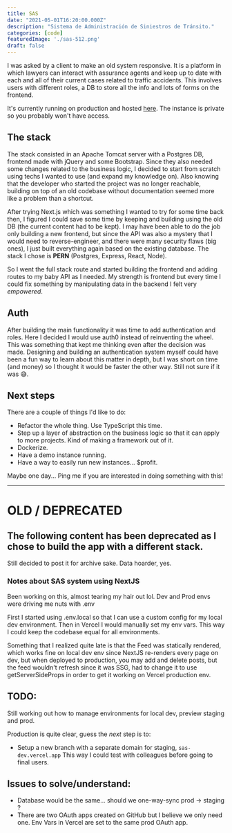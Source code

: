```yaml
---
title: SAS
date: "2021-05-01T16:20:00.000Z"
description: "Sistema de Administración de Siniestros de Tránsito."
categories: [code]
featuredImage: './sas-512.png'
draft: false
---
```


I was asked by a client to make an old system responsive. It is a platform in which lawyers can interact with assurance agents and keep up to date with each and all of their current cases related to traffic accidents. This involves users with different roles, a DB to store all the info and lots of forms on the frontend.

It's currently running on production and hosted [here](https://sbtabogados.sastransito.com.ar/). The instance is private so you probably won't have access.

## The stack

The stack consisted in an Apache Tomcat server with a Postgres DB, frontend made with jQuery and some Bootstrap. Since they also needed some changes related to the business logic, I decided to start from scratch using techs I wanted to use (and expand my knowledge on). Also knowing that the developer who started the project was no longer reachable, building on top of an old codebase without documentation seemed more like a problem than a shortcut.

After trying Next.js which was something I wanted to try for some time back then, I figured I could save some time by keeping and building using the old DB (the current content had to be kept). I may have been able to do the job only building a new frontend, but since the API was also a mystery that I would need to reverse-engineer, and there were many security flaws (big ones), I just built everything again based on the existing database. The stack I chose is **PERN** (Postgres, Express, React, Node).

So I went the full stack route and started building the frontend and adding routes to my baby API as I needed. My strength is frontend but every time I could fix something by manipulating data in the backend I felt very _empowered_.

## Auth

After building the main functionality it was time to add authentication and roles. Here I decided I would use auth0 instead of reinventing the wheel. This was something that kept me thinking even after the decision was made. Designing and building an authentication system myself could have been a fun way to learn about this matter in depth, but I was short on time (and money) so I thought it would be faster the other way. Still not sure if it was 😅.

## Next steps

There are a couple of things I'd like to do:
- Refactor the whole thing. Use TypeScript this time.
- Step up a layer of abstraction on the business logic so that it can apply to more projects. Kind of making a framework out of it.
- Dockerize.
- Have a demo instance running.
- Have a way to easily run new instances... $profit.

Maybe one day...
Ping me if you are interested in doing something with this!

---------------------------------

# OLD / DEPRECATED

## The following content has been deprecated as I chose to build the app with a different stack.
Still decided to post it for archive sake. Data hoarder, yes.
### Notes about SAS system using NextJS

Been working on this, almost tearing my hair out lol. Dev and Prod envs were driving me nuts with .env

First I started using .env.local so that I can use a custom config for my local dev environment. Then in Vercel I would manually set my env vars. This way I could keep the codebase equal for all environments.

Something that I realized quite late is that the Feed was statically rendered, which works fine on local dev env since NextJS re-renders every page on dev, but when deployed to production, you may add and delete posts, but the feed wouldn't refresh since it was SSG, had to change it to use getServerSideProps in order to get it working on Vercel production env.


## TODO:

Still working out how to manage environments for local dev, preview staging and prod.

Production is quite clear, guess the _next_ step is to:
- Setup a new branch with a separate domain for staging, `sas-dev.vercel.app`
This way I could test with colleagues before going to final users.

## Issues to solve/understand:
- Database would be the same... should we one-way-sync prod -> staging ?
- There are two OAuth apps created on GitHub but I believe we only need one. Env Vars in Vercel are set to the same prod OAuth app.